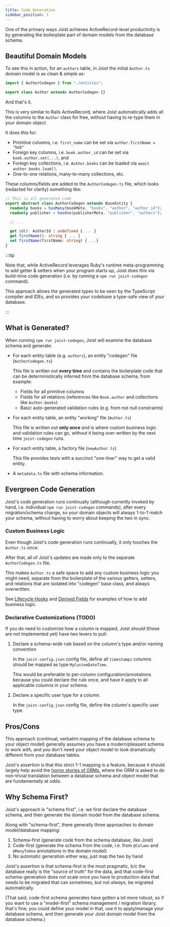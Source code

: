 ```yaml
---
title: Code Generation
sidebar_position: 1
---
```


One of the primary ways Joist achieves ActiveRecord-level productivity is by generating the boilerplate part of domain models from the database schema.

## Beautiful Domain Models

To see this in action, for an `authors` table, in Joist the initial `Author.ts` domain model is as clean & simple as:

```typescript
import { AuthorCodegen } from "./entities";

export class Author extends AuthorCodegen {}
```

And that's it.

This is very similar to Rails ActiveRecord, where Joist automatically adds all the columns to the `Author` class for free, without having to re-type them in your domain object.

It does this for:

- Primitive columns, i.e. `first_name` can be set via `author.firstName = "bob"`
- Foreign key columns, i.e. `book.author_id` can be set via `book.author.set(...)`, and
- Foreign key collections, i.e. `Author.books` can be loaded via `await author.books.load()`.
- One-to-one relations, many-to-many collections, etc.

These columns/fields are added to the `AuthorCodegen.ts` file, which looks (redacted for clarity) something like:

```typescript
// This is all generated code
export abstract class AuthorCodegen extends BaseEntity {
  readonly books = hasMany(bookMeta, "books", "author", "author_id");
  readonly publisher = hasOne(publisherMeta, "publisher", "authors");

  // ...

  get id(): AuthorId | undefined { ... }
  get firstName(): string { ... }
  set firstName(firstName: string) { ...}
}
```

:::tip

Note that, while ActiveRecord leverages Ruby's runtime meta-programming to add getter & setters when your program starts up, Joist does this via build-time code generation (i.e. by running a `npm run joist-codegen` command).

This approach allows the generated types to be seen by the TypeScript compiler and IDEs, and so provides your codebase a type-safe view of your database.

:::

## What is Generated?

When running `npm run joist-codegen`, Joist will examine the database schema and generate:

- For each entity table (e.g. `authors`), an entity "codegen" file (`AuthorCodegen.ts`)
  
  This file is written out **every time** and contains the boilerplate code that can be deterministically inferred from the database schema, from example:

  - Fields for all primitive columns
  - Fields for all relations (references like `Book.author` and collections like `Author.books`)
  - Basic auto-generated validation rules (e.g. from not null constraints)

- For each entity table, an entity "working" file (`Author.ts`)

  This file is written out **only once** and is where custom business logic and validation rules can go, without it being over-written by the next time `joist-codegen` runs.

- For each entity table, a factory file (`newAuthor.ts`)

  This file provides tests with a succinct "one-liner" way to get a valid entity.

- A `metadata.ts` file with schema information.


## Evergreen Code Generation

Joist's code generation runs continually (although currently invoked by hand, i.e. individual `npm run joist-codegen` commands), after every migration/schema change, so your domain objects will always 1-to-1 match your schema, without having to worry about keeping the two in sync.

### Custom Business Logic

Even though Joist's code generation runs continually, it only touches the `Author.ts` once.

After that, all of Joist's updates are made only to the separate `AuthorCodegen.ts` file.

This makes `Author.ts` a safe space to add any custom business logic you might need, separate from the boilerplate of the various getters, setters, and relations that are isolated into "codegen" base class, and always overwritten.

See [Lifecycle Hooks](../modeling/lifecycle-hooks.md) and [Derived Fields](../modeling/derived-fields.md) for examples of how to add business logic.

### Declarative Customizations (TODO)

If you do need to customize how a column is mapped, Joist _should_ (these are not implemented yet) have two levers to pull:

1. Declare a schema-wide rule based on the column's type and/or naming convention

   In the `joist-config.json` config file, define all `timestampz` columns should be mapped as type `MyCustomDateTime`.

   This would be preferable to per-column configuration/annotations because you could declare the rule once, and have it apply to all applicable columns in your schema.

2. Declare a specific user type for a column.

   In the `joist-config.json` config file, define the column's specific user type.

## Pros/Cons

This approach (continual, verbatim mapping of the database schema to your object model) generally assumes you have a modern/pleasant schema to work with, and you don't need your object model to look dramatically different from your database tables.

Joist's assertion is that this strict 1-1 mapping is a feature, because it should largely help avoid the [horror stories of ORMs](https://blog.codinghorror.com/object-relational-mapping-is-the-vietnam-of-computer-science/), where the ORM is asked to do non-trivial translation between a database schema and object model that are fundamentally at odds.

## Why Schema First?

Joist's approach is "schema first", i.e. we first declare the database schema, and then generate the domain model from the database schema.

Along with "schema-first", there generally three approaches to domain model/database mapping:

1. Schema-first (generate code from the schema database, like Joist)
2. Code-first (generate the schema from the code, i.e. from `@Column` and `@ManyToOne` annotations in the domain model)
3. No automatic generation either way, just map the two by hand

Joist's assertion is that schema-first is the most pragmatic, b/c the database really is the "source of truth" for the data, and that code-first schema-generation does not scale once you have to production data that needs to be migrated that can sometimes, but not _always_, be migrated automatically.

(That said, code-first schema generates have gotten a lot more robust, so if you want to use a "model-first" schema management / migration library, that's fine; you could define your model in that, use it to apply/manage your database schema, and then generate your Joist domain model from the database schema.)
